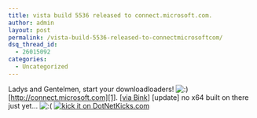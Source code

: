 ```yaml
---
title: vista build 5536 released to connect.microsoft.com.
author: admin
layout: post
permalink: /vista-build-5536-released-to-connectmicrosoftcom/
dsq_thread_id:
  - 26015092
categories:
  - Uncategorized
---
```

Ladys and Gentelmen, start your downloadloaders! <img src="http://blog.lotas-smartman.net/wp-includes/images/smilies/icon_smile.gif" alt=":)" class="wp-smiley" /> [http://connect.microsoft.com][1]. [[via Bink][2]] [update] no x64 built on there just yet&#8230; <img src="http://blog.lotas-smartman.net/wp-includes/images/smilies/icon_sad.gif" alt=":(" class="wp-smiley" /> [<img alt="kick it on DotNetKicks.com" src="http://www.dotnetkicks.com/Services/Images/KickItImageGenerator.ashx?url=http://blog.lotas-smartman.net/archive/2006/08/25/13144.aspx" border=0>][3]

 [1]: http://connect.microsoft.com/
 [2]: http://bink.nu/Article8154.bink
 [3]: http://www.dotnetkicks.com/kick/?url=http://blog.lotas-smartman.net/archive/2006/08/25/13144.aspx